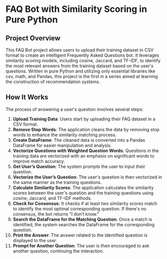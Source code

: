 # FAQ Bot with Similarity Scoring in Pure Python

## Project Overview

This FAQ Bot project allows users to upload their training dataset in CSV format to create an intelligent Frequently Asked Questions bot. It leverages similarity scoring models, including cosine, Jaccard, and TF-IDF, to identify the most relevant answers from the training dataset based on the user's questions. Written in pure Python and utilizing only essential libraries like csv, math, and Pandas, this project is the first in a series aimed at learning the construction of recommendation systems.

## How It Works

The process of answering a user's question involves several steps:

1. **Upload Training Data**: Users start by uploading their FAQ dataset in a CSV format.
2. **Remove Stop Words**: The application cleans the data by removing stop words to enhance the similarity matching process.
3. **Create DataFrame**: The cleaned data is converted into a Pandas DataFrame for easier manipulation and analysis.
4. **Vectorize Questions with Weighted Question Words**: Questions in the training data are vectorized with an emphasis on significant words to improve match accuracy.
5. **Get User’s Question**: The system prompts the user to input their question.
6. **Vectorize the User’s Question**: The user's question is then vectorized in the same manner as the training questions.
7. **Calculate Similarity Scores**: The application calculates the similarity scores between the user's question and the training questions using cosine, Jaccard, and TF-IDF methods.
8. **Check for Consensus**: It checks if at least two similarity scores match to identify the most optimal corresponding question. If there's no consensus, the bot returns "I don’t know."
9. **Search the DataFrame for the Matching Question**: Once a match is identified, the system searches the DataFrame for the corresponding question.
10. **Print the Answer**: The answer related to the identified question is displayed to the user.
11. **Prompt for Another Question**: The user is then encouraged to ask another question, continuing the interaction.



